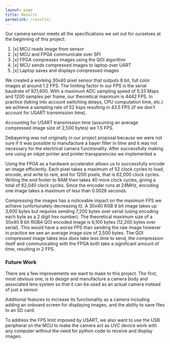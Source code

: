 ```yaml
---
layout: page
title: Results
permalink: /results/
---
```


Our camera sensor meets all the specifications we set out for ourselves at the beginning of this project:

1. [x] MCU reads image from sensor
2. [x] MCU and FPGA communicate over SPI
3. [x] FPGA compresses images using the QOI algorithm
4. [x] MCU sends compressed images to laptop over UART
5. [x] Laptop saves and displays compressed images

We created a working 30x40 pixel sensor that outputs 8 bit, full color images at around 1.2 FPS. The limiting factor in our FPS is the serial baudrate of 921,600. With a maximum ADC sampling speed of 5.33 Msps and 1200 samples per frame, our theoretical maximum is 4442 FPS. In practice (taking into account switching delays, CPU computation time, etc.) we achieve a sampling rate of 52 ksps resulting in 43.5 FPS (if we don't account for USART transmission time).

Accounting for USART transmission time (assuming an average compressed image size of 2,500 bytes) we 1.5 FPS.

<!-- 
One frame takes 23 ms = 0.023 s
There are 1200 samples per frame -> 0.0000191667 s per sample -> 52,173.822306396 samples per sec
The limit on the FPS imposed by the ADC is 43.4782608696
 -->

Debayering was not originally in our project proposal because we were not sure if it was possible to manufacture a bayer filter in time and it was not necessary for the electrical camera functionality. After successfully making one using an inkjet printer and printer transparencies we implemented a

Using the FPGA as a hardware accelerator allows us to successfully encode an image efficiently. Each pixel takes a maximum of 52 clock cycles to load, encode, and write to ram, and for 1200 pixels, that is 62,000 clock cycles. Writing the end footer to RAM then takes 40 more clock cycles, giving a total of 62,040 clock cycles. Since the encoder runs at 24MHz, encoding one image takes a maximum of less than 0.0026 seconds. 
<!-- TODO: Add quantitative info about compression (runtime, efficiency, etc.)-->

Compressing the images has a noticeable impact on the maximum FPS we achieve (unfortunately decreasing it). A 30x40 RGB 8 bit image takes up 3,600 bytes but requires sending 7,200 bytes over serial (using encoding each byte as a 2 digit hex number). The theoretical maximum size of a 30x40 8 bit RGB*A* QOI encoded image is 6,100 bytes (12,200 bytes over serial). This would have a worse FPS than sending the raw image however in practice we see an average image size of 2,500 bytes. The QOI compressed image takes less *does* take less time to send, the compression itself and communicating with the FPGA both take a significant amount of time, resulting in 2 FPS.


### Future Work
There are a few improvements we want to make to this project. The first, most obvious one, is to design and manufacture a camera body and associated lens system so that it can be used as an actual camera instead of just a sensor.

Additional features to increase its functionality as a camera including adding an onboard screen for displaying images, and the ability to save files to an SD card.

To address the FPS limit imposed by USART, we also want to use the USB peripheral on the MCU to make the camera act as UVC device work with any computer without the need for python code to receive and display images.
